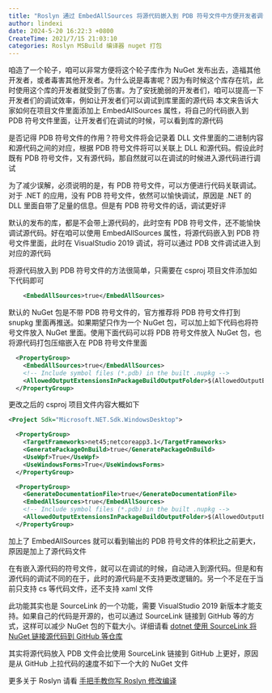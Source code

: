 ```yaml
---
title: "Roslyn 通过 EmbedAllSources 将源代码嵌入到 PDB 符号文件中方便开发者调试"
author: lindexi
date: 2024-5-20 16:22:3 +0800
CreateTime: 2021/7/15 21:03:10
categories: Roslyn MSBuild 编译器 nuget 打包
---
```


咱造了一个轮子，咱可以非常方便将这个轮子库作为 NuGet 发布出去，造福其他开发者，或者毒害其他开发者。为什么说是毒害呢？因为有时候这个库存在坑，此时使用这个库的开发者就受到了伤害。为了安抚脆弱的开发者们，咱可以提高一下开发者们的调试效率，例如让开发者们可以调试到库里面的源代码
本文来告诉大家如何在项目文件里面添加上 EmbedAllSources 属性，将自己的代码嵌入到 PDB 符号文件里面，让开发者们在调试的时候，可以看到库的源代码

<!--more-->


<!-- CreateTime:2021/7/15 21:03:10 -->

<!-- 发布 -->
<!-- 标签：Roslyn,MSBuild,编译器,nuget,打包 -->

是否记得 PDB 符号文件的作用？符号文件将会记录着 DLL 文件里面的二进制内容和源代码之间的对应，根据 PDB 符号文件将可以关联上 DLL 和源代码。假设此时既有 PDB 符号文件，又有源代码，那自然就可以在调试的时候进入源代码进行调试

为了减少误解，必须说明的是，有 PDB 符号文件，可以方便进行代码关联调试。对于 .NET 的应用，没有 PDB 符号文件，依然可以愉快调试，原因是 .NET 的 DLL 里面自带了足量的信息。但是有 PDB 符号文件的话，调试更好评

默认的发布的库，都是不会带上源代码的，此时空有 PDB 符号文件，还不能愉快调试源代码。好在咱可以使用 EmbedAllSources 属性，将源代码嵌入到 PDB 符号文件里面，此时在 VisualStudio 2019 调试，将可以通过 PDB 文件调试进入到对应的源代码

将源代码放入到 PDB 符号文件的方法很简单，只需要在 csproj 项目文件添加如下代码即可

```xml
    <EmbedAllSources>true</EmbedAllSources>
```

默认的 NuGet 包是不带 PDB 符号文件的，官方推荐将 PDB 符号文件打到 snupkg 里面再推送。如果期望只作为一个 NuGet 包，可以加上如下代码也将符号文件放入 NuGet 里面。使用下面代码可以将 PDB 符号文件放入 NuGet 包，也将源代码打包压缩嵌入在 PDB 符号文件里面

```xml
  <PropertyGroup>
    <EmbedAllSources>true</EmbedAllSources>
    <!-- Include symbol files (*.pdb) in the built .nupkg -->
    <AllowedOutputExtensionsInPackageBuildOutputFolder>$(AllowedOutputExtensionsInPackageBuildOutputFolder);.pdb</AllowedOutputExtensionsInPackageBuildOutputFolder>
  </PropertyGroup>
```

更改之后的 csproj 项目文件内容大概如下

```xml
<Project Sdk="Microsoft.NET.Sdk.WindowsDesktop">

  <PropertyGroup>
    <TargetFrameworks>net45;netcoreapp3.1</TargetFrameworks>
    <GeneratePackageOnBuild>true</GeneratePackageOnBuild>
    <UseWpf>True</UseWpf>
    <UseWindowsForms>True</UseWindowsForms>
  </PropertyGroup>

  <PropertyGroup>
    <GenerateDocumentationFile>true</GenerateDocumentationFile>
    <EmbedAllSources>true</EmbedAllSources>
    <!-- Include symbol files (*.pdb) in the built .nupkg -->
    <AllowedOutputExtensionsInPackageBuildOutputFolder>$(AllowedOutputExtensionsInPackageBuildOutputFolder);.pdb</AllowedOutputExtensionsInPackageBuildOutputFolder>
  </PropertyGroup>
```

加上了 EmbedAllSources 就可以看到输出的 PDB 符号文件的体积比之前更大，原因是加上了源代码文件

在有嵌入源代码的符号文件，就可以在调试的时候，自动进入到源代码。但是和有源代码的调试不同的在于，此时的源代码是不支持更改逻辑的。另一个不足在于当前只支持 cs 等代码文件，还不支持 xaml 文件

此功能其实也是 SourceLink 的一个功能，需要 VisualStudio 2019 新版本才能支持。如果自己的代码是开源的，也可以通过 SourceLink 链接到 GitHub 等的方式，这样可以减少 NuGet 包的下载大小。详细请看 [dotnet 使用 SourceLink 将 NuGet 链接源代码到 GitHub 等仓库](https://blog.lindexi.com/post/dotnet-%E4%BD%BF%E7%94%A8-SourceLink-%E5%B0%86-NuGet-%E9%93%BE%E6%8E%A5%E6%BA%90%E4%BB%A3%E7%A0%81%E5%88%B0-GitHub-%E7%AD%89%E4%BB%93%E5%BA%93.html )

其实将源代码放入 PDB 文件会比使用 SourceLink 链接到 GitHub 上更好，原因是从 GitHub 上拉代码的速度不如下一个大的 NuGet 文件

更多关于 Roslyn 请看 [手把手教你写 Roslyn 修改编译](https://lindexi.oschina.io/lindexi/post/roslyn.html ) 

